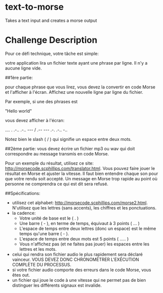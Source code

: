 # text-to-morse
Takes a text input and creates a morse output

# Challenge Description
Pour ce défi technique, votre tâche est simple:

votre application lira un fichier texte ayant une phrase par ligne. Il n'y a aucune ligne vide.

##1ère partie: 

pour chaque phrase que vous lirez, vous devez la convertir en code Morse et l'afficher à l'écran. Affichez une nouvelle ligne par ligne du fichier.

Par exemple, si une des phrases est 

"Hello world"

vous devez afficher à l'écran: 

.... . .-.. .-.. --- / .-- --- .-. .-.. -..

Notez bien le slash ( / ) qui signifie un espace entre deux mots.

##2ème partie:
vous devez écrire un fichier mp3 ou wav qui doit correspondre au message transmis en code Morse.

Pour un exemple du résultat, utilisez ce site: http://morsecode.scphillips.com/translator.html. Vous pouvez faire jouer le résultat en Morse et ajuster la vitesse.
Il faut bien entendre chaque son pour que votre rendu soit accepté. Un message en Morse trop rapide au point où personne ne comprendra ce qui est dit sera refusé.

##Spécifications:
- utilisez cet alphabet: http://morsecode.scphillips.com/morse2.html. N'utilisez que les lettres (sans accents), les chiffres et les ponctuations.
- la cadence: 
    - Votre unité de base est le ( . )
    - Une barre ( - ), en terme de temps, équivaut à 3 points ( ... )
    - L'espace de temps entre deux lettres (donc un espace) est le même temps qu'une barre ( - ).
    - L'espace de temps entre deux mots est 5 points ( ..... )
    - Vous n'affichez pas (et ne faites pas jouer) les espaces entre les lettres et les mots.
- celui qui rendra son fichier audio le plus rapidement sera déclaré vainceur. VOUS DEVEZ DONC CHRONOMÉTRER L'EXÉCUTION COMPLÈTE DU PROCESSUS.
- si votre fichier audio comporte des erreurs dans le code Morse, vous êtes out.
- un fichier qui joue le code à une vitesse qui ne permet pas de bien distinguer les différents signaux est invalide.